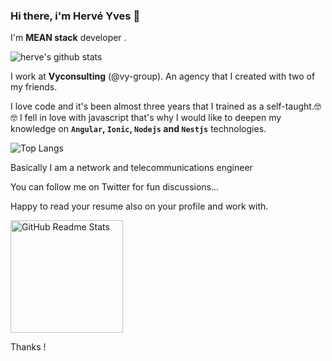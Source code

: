 ### Hi there, i'm Hervé Yves 👋

I'm <b>MEAN stack</b> developer  .

![herve's github stats](https://github-readme-stats.vercel.app/api?username=hervegithub&count_private=true&count_public=%22true%22&show_icons=true&theme=radical)


I work at <b>Vyconsulting</b> (@vy-group). An agency that I created with two of my friends.

I love code and it's been almost three years that I trained as a self-taught.🤓🤓 I fell in love with javascript that's why I would like to deepen my knowledge on
<b>`Angular`, `Ionic`, `Nodejs` and `Nestjs`</b> technologies.

![Top Langs](https://github-readme-stats.vercel.app/api/top-langs/?username=hervegithub&layout=compact)

Basically I am a network and telecommunications engineer

You can follow me on Twitter for fun discussions...

Happy to read your resume also on your profile and work with.

<p align="left">
 <img width="180px" height="180px" src="https://media.giphy.com/media/WTjXuYA2y4o3UZly3W/giphy.gif" align="center" alt="GitHub Readme Stats" />
</p>


Thanks !


